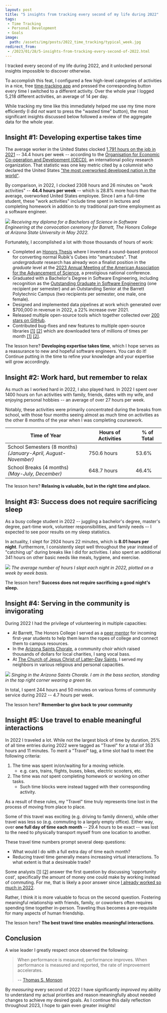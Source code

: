 ```yaml
---
layout: post
title: "5 insights from tracking every second of my life during 2022"
tags:
 - Time Tracking
 - Personal Development
 - Goals
image:
  path: /assets/img/posts/2022_time_tracking/typical_week.jpg
redirect_from:
 - /2023/01/28/5-insights-from-tracking-every-second-of-2022.html
---
```


I tracked every second of my life during 2022, and it unlocked personal insights
impossible to discover otherwise.

To accomplish this feat, I configured a few high-level categories of activities
in a nice, free [time-tracking
app](https://play.google.com/store/apps/details?id=com.razeeman.util.simpletimetracker)
and pressed the corresponding button every time I switched to a different
activity. Over the whole year I logged 5,218 different activities, an average of
14 per day.

While tracking my time like this immediately helped me use my time more
efficiently (I did *not* want to press the "wasted time" button), the most
significant insights discussed below followed a review of the aggregate data for
the whole year.

## Insight #1: Developing expertise takes time

The average worker in the United States clocked [1,791 hours on the job in
2021](https://stats.oecd.org/index.aspx?DataSetCode=ANHRS) -- 34.4 hours per
week -- according to the [Organisation for Economic Co-operation and Development
(OECD)](https://stats.oecd.org/index.aspx?DataSetCode=ANHRS), an international
policy research organization. That statistic was one key metric cited by a
columnist who declared the United States ["the most overworked developed nation
in the
world"](https://20somethingfinance.com/american-hours-worked-productivity-vacation).

By comparison, in 2022, I clocked 2308 hours and 26 minutes on "work activities"
-- **44.4 hours per week** -- which is 28.8% more hours than the average,
overworked United States employee. Since I am a full-time student, these "work
activities" include time spent in lectures and completing homework in addition
to my traditional part-time employment as a software engineer.

![](/assets/img/posts/2022_time_tracking/barrett_graduation.jpg)
_Receiving my diploma for a Bachelors of Science in Software Engineering at the convocation ceremony for Barrett, The Honors College at Arizona State University in May 2022._

Fortunately, I accomplished a lot with those thousands of hours of work:
 - Completed an [Honors Thesis](https://github.com/thehale/DIY-Smartcube) where
   I invented a sound-based protocol for converting normal Rubik's Cubes into
   "smartcubes". That *undergraduate* research has already won a finalist
   position in the *graduate* level at the [2023 Annual Meeting of the American
   Association for the Advancement of Science](https://meetings.aaas.org/), a
   prestigious national conference.
 - Graduated with a Bachelor's Degree in Software Engineering, including
   recognition as the [Outstanding Graduate in Software
   Engineering](https://fullcircle.asu.edu/graduate/joseph-hale/) (one recipient
   per semester) and an Outstanding Senior at the Barrett Polytechnic Campus
   (two recipients per semester, one male, one female).
 - Designed and implemented data pipelines at work which generated over $700,000
   in revenue in 2022, a 22% increase over 2021.
 - Released multiple open-source tools which together collected over [200 stars
   on GitHub](https://github.com/thehale).
 - Contributed bug-fixes and new features to multiple open-source libraries
   [[1]](https://github.com/gitpython-developers/GitPython/commits?author=thehale)
   [[2]](https://github.com/deanmalmgren/textract/commits?author=thehale) which
   are downloaded tens of millions of times per month
   [[1]](https://pypistats.org/packages/gitpython)
   [[2]](https://pypistats.org/packages/textract).


The lesson here? **Developing expertise takes time**, which I hope serves as a
reassurance to new and hopeful software engineers. You can do it! Continue
putting in the time to refine your knowledge and your expertise will grow
accordingly.


## Insight #2: Work hard, but remember to relax

As much as I worked hard in 2022, I also played hard. In 2022 I spent over 1400
hours on fun activities with family, friends, dates with my wife, and enjoying
personal hobbies -- an average of over 27 hours per week.

Notably, these activities were primarily concentrated during the breaks from
school, with those four months seeing almost as much time on activities as the
other 8 months of the year when I was completing coursework.

| Time of Year                                                        | Hours of Activities | % of Total |
| ------------------------------------------------------------------- | ------------------- | ---------- |
| School Semesters (8 months) <br> *(January-April, August-November)* | 750.6 hours         | 53.6%      |
| School Breaks (4 months) <br> *(May-July, December)*                | 648.7 hours         | 46.4%      |

The lesson here? **Relaxing is valuable, but in the right time and place.**


## Insight #3: Success does not require sacrificing sleep

As a busy college student in 2022 -- juggling a bachelor's degree, master's
degree, part-time work, volunteer responsibilities, and family needs -- I
expected to see poor results on my sleep statistics.

In actuality, I slept for 2924 hours 22 minutes, which is **8.01 hours per
night**. Furthermore, I consistently slept well throughout the year instead of
"catching up" during breaks like I did for activities. I also spent an
additional 341 hours on other basic needs like meals, hygiene, and exercise.

![](/assets/img/posts/2022_time_tracking/sleep_trends.png)
_The average number of hours I slept each night in 2022, plotted on a week by week basis._

The lesson here? **Success does not require sacrificing a good night's sleep.**


## Insight #4: Serving in the community is invigorating

During 2022 I had the privilege of volunteering in multiple capacities:
 - At Barrett, The Honors College I served as a [peer
   mentor](https://asu.campuslabs.com/engage/organization/barrett-poly-mentors)
   for incoming first-year students to help them learn the ropes of college and
   connect them to campus resources.
 - In the [Arizona Saints Chorale](https://saintschorale.org), a community choir
   which raised thousands of dollars for local charities, I sang vocal bass.
 - At [The Church of Jesus Christ of Latter-Day
   Saints](https://www.churchofjesuschrist.org/?lang=eng), I served my neighbors
   in various religious and personal capacities.

![](/assets/img/posts/2022_time_tracking/arizona_saints_chorale.jpg)
_Singing in the Arizona Saints Chorale. I am in the bass section, standing in the top right corner wearing a green tie._

In total, I spent 244 hours and 50 minutes on various forms of community service
during 2022 -- 4.7 hours per week.

The lesson here? **Remember to give back to your community**

## Insight #5: Use travel to enable meaningful interactions

In 2022 I traveled a lot. While not the largest block of time by duration, 25%
of all time entries during 2022 were tagged as "Travel" for a total of 353 hours
and 11 minutes. To merit a "Travel" tag, a time slot had to meet the following
criteria:
 1. The time was spent in/on/waiting for a moving vehicle.
    - e.g. cars, trains, flights, buses, bikes, electric scooters, etc.
 2. The time was *not* spent completing homework or working on other tasks.
    - Such time blocks were instead tagged with their corresponding activity.

As a result of these rules, my "Travel" time truly represents time lost in the
process of moving from place to place.

Some of this travel was exciting (e.g. driving to family dinners), while other
travel was less so (e.g. commuting to a largely empty office). Either way, over
**one full day of time each month** -- 29.4 hours to be exact -- was lost to the
need to physically transport myself from one location to another.

These travel time numbers prompt several deep questions:
 - What would I do with a full extra day of time each month?
 - Reducing travel time generally means increasing virtual interactions. To what
   extent is that a desireable trade?

Some analysts [[1]](https://www.lendingtree.com/auto/cost-of-commuting/)
[[2]](https://listwithclever.com/research/best-and-worst-cities-for-commmuters-2022/#:~:text=2x%3A%20how%20much%20potential%20income%20is%20lost%20to%20time%20spent%20commuting%20to%20work%20(opportunity%20cost)%3F)
answer the first question by discussing 'opportunity cost', specifically the
amount of money one could make by working instead of commuting. For me, that is
likely a poor answer since [I already worked so much in
2022](#insight-1-developing-expertise-takes-time). 

Rather, I think it is more valuable to focus on the second question. Fostering
meaningful relationship with friends, family, or coworkers often requires
spending time together in-person. Traveling thus becomes a pre-requisite for
many aspects of human friendship. 

The lesson here? **The best travel time enables meaningful interactions**.

## Conclusion

A wise leader I greatly respect once observed the following:

> When performance is measured, performance improves. When performance is
> measured and reported, the rate of improvement accelerates.
>
> -- [Thomas S.
> Monson](https://www.churchofjesuschrist.org/study/manual/preach-my-gospel-a-guide-to-missionary-service/how-do-i-use-time-wisely?lang=eng#aside2)

By *measuring* every second of 2022 I have significantly *improved* my ability
to understand my actual priorities and reason meaningfully about needed changes
to achieve my desired goals. As I continue this daily reflection throughout
2023, I hope to gain even greater insights!
